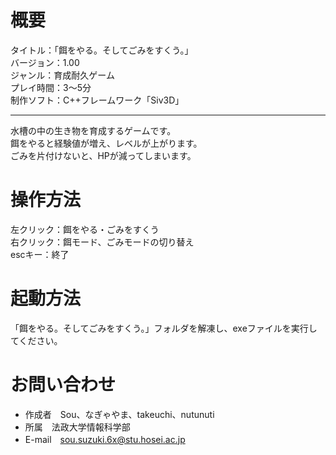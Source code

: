 # 概要
タイトル：「餌をやる。そしてごみをすくう。」<br>
バージョン：1.00<br>
ジャンル：育成耐久ゲーム<br>
プレイ時間：3～5分<br>
制作ソフト：C++フレームワーク「Siv3D」<br>
***
水槽の中の生き物を育成するゲームです。<br>
餌をやると経験値が増え、レベルが上がります。<br>
ごみを片付けないと、HPが減ってしまいます。<br>


# 操作方法
左クリック：餌をやる・ごみをすくう<br>
右クリック：餌モード、ごみモードの切り替え<br>
escキー：終了<br>


# 起動方法
「餌をやる。そしてごみをすくう。」フォルダを解凍し、exeファイルを実行してください。<br>


# お問い合わせ
* 作成者　Sou、なぎゃやま、takeuchi、nutunuti<br>
* 所属　法政大学情報科学部<br>
* E-mail　sou.suzuki.6x@stu.hosei.ac.jp<br>
